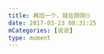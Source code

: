 ```yaml
---
title: 再加一个，就在刚刚🙄
date: 2017-03-23 08:31:25
mCategories: [说说]
type: moment
---
```


<div id="quote-20170323083125"></div>

<script>
var data = {
    "post": {"content": "又碎一个杯子，上学期碎两个💔💔", "date": "2017-02-26 14:49:49", "author": "我"},
    "picDivId": null,
    "pics": null
};
quoteRender(data, "quote-20170323083125");
</script>
